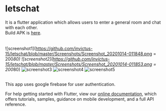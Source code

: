 # letschat

It is a flutter application which allows users to enter a general room and chat with each other.<br/>
Build APK is [here](/app-arm64-v8a-release.apk).<br/>
<br/>
<br/>
![screenshot1](https://github.com/invictus-15/letschat/blob/master/Screenshots/Screenshot_20201014-011848.png = 200*80)
![screenshot2](https://github.com/invictus-15/letschat/blob/master/Screenshots/Screenshot_20201014-011853.png = 200*80)
![screenshot3](https://github.com/invictus-15/letschat/blob/master/Screenshots/Screenshot_20201014-011907.png)
![screenshot4](https://github.com/invictus-15/letschat/blob/master/Screenshots/Screenshot_20201014-011925.png)
![screenshot5](https://github.com/invictus-15/letschat/blob/master/Screenshots/Screenshot_20201014-012128.png)

<br/>
This app uses google firebase for user authentication.



For help getting started with Flutter, view our
[online documentation](https://flutter.dev/docs), which offers tutorials,
samples, guidance on mobile development, and a full API reference.
